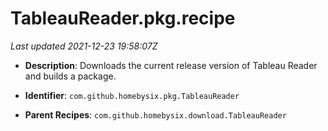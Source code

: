 # TableauReader.pkg.recipe

_Last updated 2021-12-23 19:58:07Z_

- **Description**: Downloads the current release version of Tableau Reader and builds a package.

- **Identifier**: `com.github.homebysix.pkg.TableauReader`

- **Parent Recipes**: `com.github.homebysix.download.TableauReader`